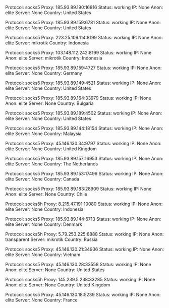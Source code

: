 Protocol: socks5
Proxy: 185.93.89.190:16816
Status: working
IP: None
Anon: elite
Server: None
Country: United States

Protocol: socks5
Proxy: 185.93.89.159:6781
Status: working
IP: None
Anon: elite
Server: None
Country: United States

Protocol: socks5
Proxy: 223.25.109.114:8199
Status: working
IP: None
Anon: elite
Server: mikrotik
Country: Indonesia

Protocol: socks5
Proxy: 103.148.112.242:8199
Status: working
IP: None
Anon: elite
Server: mikrotik
Country: Indonesia

Protocol: socks5
Proxy: 185.93.89.159:4727
Status: working
IP: None
Anon: elite
Server: None
Country: Germany

Protocol: socks5
Proxy: 185.93.89.149:4521
Status: working
IP: None
Anon: elite
Server: None
Country: United States

Protocol: socks5
Proxy: 185.93.89.164:33979
Status: working
IP: None
Anon: elite
Server: None
Country: Bulgaria

Protocol: socks5
Proxy: 185.93.89.189:4502
Status: working
IP: None
Anon: elite
Server: None
Country: United States

Protocol: socks5
Proxy: 185.93.89.144:18154
Status: working
IP: None
Anon: elite
Server: None
Country: Malaysia

Protocol: socks5
Proxy: 45.146.130.34:9797
Status: working
IP: None
Anon: elite
Server: None
Country: United Kingdom

Protocol: socks5
Proxy: 185.93.89.157:16953
Status: working
IP: None
Anon: elite
Server: None
Country: The Netherlands

Protocol: socks5
Proxy: 185.93.89.153:17496
Status: working
IP: None
Anon: elite
Server: None
Country: Canada

Protocol: socks5
Proxy: 185.93.89.183:28909
Status: working
IP: None
Anon: elite
Server: None
Country: Chile

Protocol: socks5h
Proxy: 8.215.47.191:10080
Status: working
IP: None
Anon: elite
Server: None
Country: Indonesia

Protocol: socks5
Proxy: 185.93.89.144:6713
Status: working
IP: None
Anon: elite
Server: None
Country: Denmark

Protocol: socks5h
Proxy: 5.79.253.225:8888
Status: working
IP: None
Anon: transparent
Server: mikrotik
Country: Russia

Protocol: socks5
Proxy: 45.146.130.21:34936
Status: working
IP: None
Anon: elite
Server: None
Country: Vietnam

Protocol: socks5
Proxy: 45.146.130.28:33558
Status: working
IP: None
Anon: elite
Server: None
Country: United States

Protocol: socks5h
Proxy: 145.239.5.238:33285
Status: working
IP: None
Anon: elite
Server: None
Country: United Kingdom

Protocol: socks5
Proxy: 45.146.130.18:5239
Status: working
IP: None
Anon: elite
Server: None
Country: France

